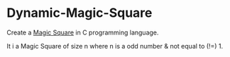 # Dynamic-Magic-Square
Create a [Magic Square](https://en.wikipedia.org/wiki/Magic_square) in C programming language. 

It i a Magic Square of size n where n is a odd number & not equal to (!=) 1.
